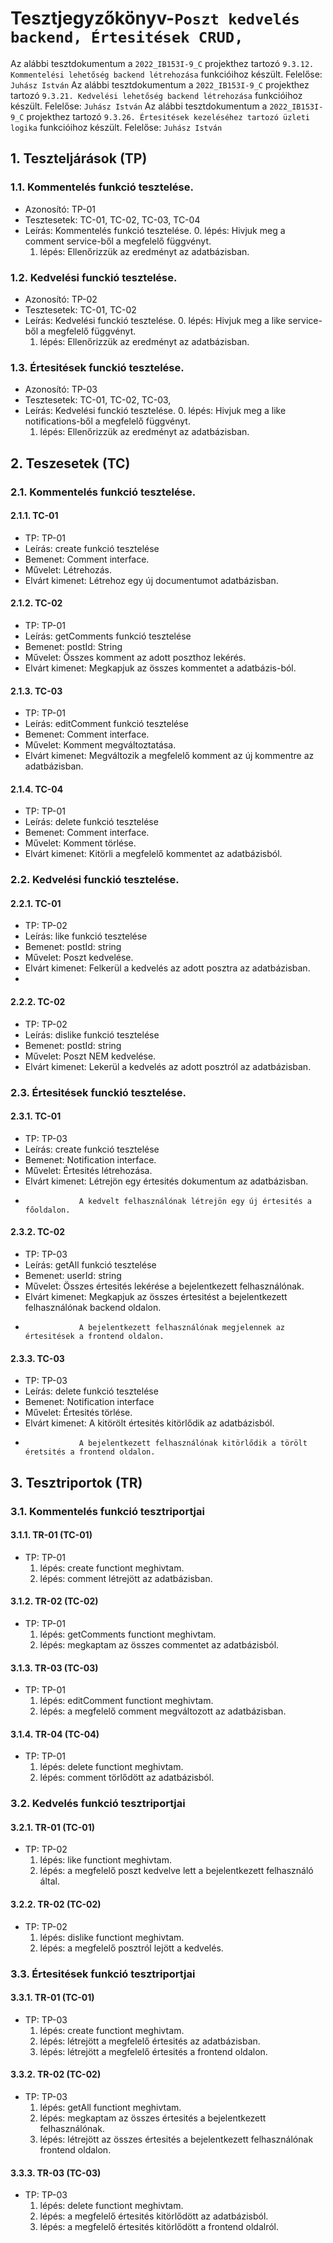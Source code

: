 # Tesztjegyzőkönyv-`Poszt kedvelés backend, Értesitések CRUD,  `

Az alábbi tesztdokumentum a `2022_IB153I-9_C` projekthez tartozó `9.3.12. Kommentelési lehetőség backend létrehozása` funkcióihoz készült. Felelőse: `Juhász István` 
Az alábbi tesztdokumentum a `2022_IB153I-9_C` projekthez tartozó `9.3.21. Kedvelési lehetőség backend létrehozása` funkcióihoz készült. Felelőse: `Juhász István` 
Az alábbi tesztdokumentum a `2022_IB153I-9_C` projekthez tartozó `9.3.26. Értesitések kezeléséhez tartozó üzleti logika` funkcióihoz készült. Felelőse: `Juhász István` 

## 1. Teszteljárások (TP)

### 1.1. Kommentelés funkció tesztelése.
- Azonosító: TP-01
- Tesztesetek: TC-01, TC-02, TC-03, TC-04
- Leírás: Kommentelés funkció tesztelése.
    0. lépés: Hivjuk meg a comment service-ből a megfelelő függvényt.
    1. lépés: Ellenőrizzük az eredményt az adatbázisban.

### 1.2. Kedvelési funckió tesztelése.
- Azonosító: TP-02
- Tesztesetek: TC-01, TC-02
- Leírás: Kedvelési funckió tesztelése.
    0. lépés: Hivjuk meg a like service-ből a megfelelő függvényt.
    1. lépés: Ellenőrizzük az eredményt az adatbázisban.

### 1.3. Értesitések funckió tesztelése.
- Azonosító: TP-03
- Tesztesetek: TC-01, TC-02, TC-03,
- Leírás: Kedvelési funckió tesztelése.
    0. lépés: Hivjuk meg a like notifications-ből a megfelelő függvényt.
    1. lépés: Ellenőrizzük az eredményt az adatbázisban.

## 2. Teszesetek (TC)

### 2.1. Kommentelés funkció tesztelése.

#### 2.1.1. TC-01
- TP: TP-01
- Leírás: create funkció tesztelése 
- Bemenet: Comment interface.
- Művelet: Létrehozás.
- Elvárt kimenet: Létrehoz egy új documentumot adatbázisban.

#### 2.1.2. TC-02
- TP: TP-01
- Leírás: getComments funkció tesztelése 
- Bemenet: postId: String
- Művelet: Összes komment az adott poszthoz lekérés.
- Elvárt kimenet: Megkapjuk az összes kommentet a adatbázis-ból.

#### 2.1.3. TC-03
- TP: TP-01
- Leírás: editComment funkció tesztelése 
- Bemenet: Comment interface.
- Művelet: Komment megváltoztatása. 
- Elvárt kimenet: Megváltozik a megfelelő komment az új kommentre az adatbázisban.

#### 2.1.4. TC-04
- TP: TP-01
- Leírás: delete funkció tesztelése 
- Bemenet: Comment interface.
- Művelet: Komment törlése. 
- Elvárt kimenet: Kitörli a megfelelő kommentet az adatbázisból.

### 2.2. Kedvelési funckió tesztelése.

#### 2.2.1. TC-01
- TP: TP-02
- Leírás: like funkció tesztelése
- Bemenet: postId: string
- Művelet: Poszt kedvelése. 
- Elvárt kimenet: Felkerül a kedvelés az adott posztra az adatbázisban.
-                

#### 2.2.2. TC-02
- TP: TP-02
- Leírás: dislike funkció tesztelése
- Bemenet: postId: string 
- Művelet: Poszt NEM kedvelése.
- Elvárt kimenet: Lekerül a kedvelés az adott posztról az adatbázisban.

### 2.3. Értesitések funckió tesztelése.

#### 2.3.1. TC-01
- TP: TP-03
- Leírás: create funkció tesztelése
- Bemenet: Notification interface.
- Művelet: Értesités létrehozása.
- Elvárt kimenet: Létrejön egy értesités dokumentum az adatbázisban.
-                 A kedvelt felhasználónak létrejön egy új értesités a főoldalon.

#### 2.3.2. TC-02
- TP: TP-03
- Leírás: getAll funkció tesztelése
- Bemenet: userId: string
- Művelet: Összes értesités lekérése a bejelentkezett felhasználónak.
- Elvárt kimenet: Megkapjuk az összes értesitést a bejelentkezett felhasználónak backend oldalon.
-                 A bejelentkezett felhasználónak megjelennek az értesitések a frontend oldalon.
#### 2.3.3. TC-03
- TP: TP-03
- Leírás: delete funkció tesztelése
- Bemenet: Notification interface
- Művelet: Értesités törlése.
- Elvárt kimenet: A kitörölt értesités kitörlődik az adatbázisból.
-                 A bejelentkezett felhasználónak kitörlődik a törölt éretsités a frontend oldalon.
## 3. Tesztriportok (TR)

### 3.1. Kommentelés funkció tesztriportjai

#### 3.1.1. TR-01 (TC-01)
- TP: TP-01
    1. lépés: create functiont meghivtam.
    2. lépés: comment létrejött az adatbázisban.
    

#### 3.1.2. TR-02 (TC-02)
- TP: TP-01
    1. lépés: getComments functiont meghivtam.
    2. lépés: megkaptam az összes commentet az adatbázisból. 

#### 3.1.3. TR-03 (TC-03)
- TP: TP-01
    1. lépés: editComment functiont meghivtam.
    2. lépés: a megfelelő comment megváltozott az adatbázisban.

#### 3.1.4. TR-04 (TC-04)
- TP: TP-01
    1. lépés: delete functiont meghivtam.
    2. lépés: comment törlődött az adatbázisból.    

### 3.2. Kedvelés funkció tesztriportjai

#### 3.2.1. TR-01 (TC-01)
- TP: TP-02
    1. lépés: like functiont meghivtam.
    2. lépés: a megfelelő poszt kedvelve lett a bejelentkezett felhasználó által.

#### 3.2.2. TR-02 (TC-02)
- TP: TP-02
    1. lépés: dislike functiont meghivtam.
    2. lépés: a megfelelő posztról lejött a kedvelés.

### 3.3. Értesitések funkció tesztriportjai

#### 3.3.1. TR-01 (TC-01)
- TP: TP-03
    1. lépés: create functiont meghivtam.
    2. lépés: létrejött a megfelelő értesités az adatbázisban.
    3. lépés: létrejött a megfelelő értesités a frontend oldalon.

#### 3.3.2. TR-02 (TC-02)
- TP: TP-03
    1. lépés: getAll functiont meghivtam.
    2. lépés: megkaptam az összes értesités a bejelentkezett felhasználónak.
    3. lépés: létrejött az összes értesités a bejelentkezett felhasználónak frontend oldalon.


#### 3.3.3. TR-03 (TC-03)
- TP: TP-03
    1. lépés: delete functiont meghivtam.
    2. lépés: a megfelelő értesités kitörlődött az adatbázisból.
    3. lépés: a megfelelő értesités kitörlődött a frontend oldalról.